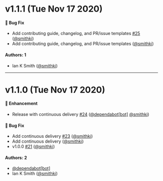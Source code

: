 # v1.1.1 (Tue Nov 17 2020)

#### 🐛 Bug Fix

- Add contributing guide, changelog, and PR/issue templates [#25](https://github.com/smithki/zombi/pull/25) ([@smithki](https://github.com/smithki))
- Add contributing guide, changelog, and PR/issue templates ([@smithki](https://github.com/smithki))

#### Authors: 1

- Ian K Smith ([@smithki](https://github.com/smithki))

---

# v1.1.0 (Tue Nov 17 2020)

#### 🚀 Enhancement

- Release with continuous delivery [#24](https://github.com/smithki/zombi/pull/24) ([@dependabot[bot]](https://github.com/dependabot[bot]) [@smithki](https://github.com/smithki))

#### 🐛 Bug Fix

- Add continuous delivery [#23](https://github.com/smithki/zombi/pull/23) ([@smithki](https://github.com/smithki))
- Add continuous delivery ([@smithki](https://github.com/smithki))
- v1.0.0 [#21](https://github.com/smithki/zombi/pull/21) ([@smithki](https://github.com/smithki))

#### Authors: 2

- [@dependabot[bot]](https://github.com/dependabot[bot])
- Ian K Smith ([@smithki](https://github.com/smithki))
